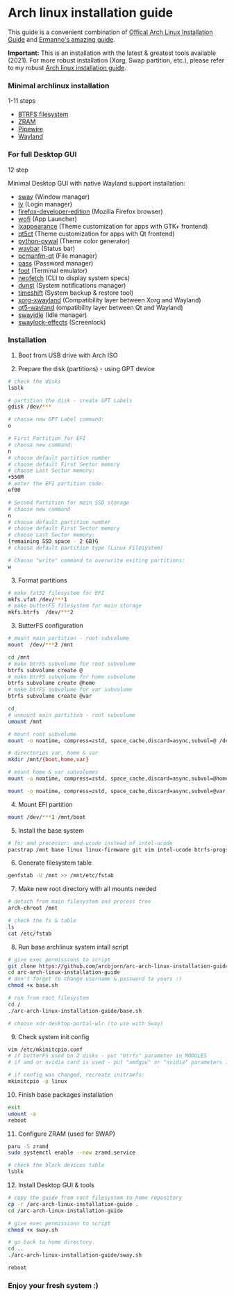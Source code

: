 # Arch linux installation guide

This guide is a convenient combination of [Offical Arch Linux Installation Guide](https://wiki.archlinux.org/title/Installation_guide) and [Ermanno's amazing guide](https://gitlab.com/eflinux/arch-basic).

**Important:** This is an installation with the latest & greatest tools available (2021). For more robust installation (Xorg, Swap partition, etc.), please refer to my robust [Arch linux installation guide](https://github.com/arcbjorn/arc-robust-arch-linux-installation-guide).

### Minimal archlinux installation

1-11 steps

- [BTRFS filesystem](https://btrfs.wiki.kernel.org/index.php/Main_Page)
- [ZRAM](https://en.wikipedia.org/wiki/Zram)
- [Pipewire](https://pipewire.org/)
- [Wayland](https://wayland.freedesktop.org/)

### For full Desktop GUI

12 step

Minimal Desktop GUI with native Wayland support installation:

- [sway](https://github.com/swaywm/sway) (Window manager)
- [ly](https://github.com/nullgemm/ly) (Login manager)
- [firefox-developer-edition](https://www.mozilla.org/en-US/firefox/developer/) (Mozilla Firefox browser)
- [wofi](https://hg.sr.ht/~scoopta/wofi) (App Launcher)
- [lxappearance](https://archlinux.org/packages/community/x86_64/lxappearance/) (Theme customization for apps with GTK+ frontend)
- [qt5ct](https://sourceforge.net/projects/qt5ct/) (Theme customization for apps with Qt frontend)
- [python-pywal](https://github.com/dylanaraps/pywal) (Theme color generator)
- [waybar](https://github.com/Alexays/Waybar) (Status bar)
- [pcmanfm-qt](https://github.com/lxqt/pcmanfm-qt) (File manager)
- [pass](https://www.passwordstore.org/) (Password manager)
- [foot](https://codeberg.org/dnkl/foot) (Terminal emulator)
- [neofetch](https://github.com/dylanaraps/neofetch) (CLI to display system specs)
- [dunst](https://github.com/dunst-project/dunst) (System notifications manager)
- [timeshift](https://github.com/teejee2008/timeshift) (System backup & restore tool)
- [xorg-xwayland](https://wayland.freedesktop.org/xserver.html) (Compatibility layer between Xorg and Wayland)
- [qt5-wayland](https://wiki.qt.io/QtWayland) (ompatibility layer between Qt and Wayland)
- [swayidle](https://github.com/swaywm/swayidle) (Idle manager)
- [swaylock-effects](https://github.com/mortie/swaylock-effects) (Screenlock)

### Installation

1. Boot from USB drive with Arch ISO

2. Prepare the disk (partitions) - using GPT device

```bash
# check the disks
lsblk

# partition the disk - create GPT Labels
gdisk /dev/***

# choose new GPT Label command:
o

# First Partition for EFI
# choose new command:
n
# choose default partition number
# choose default First Sector memory
# choose Last Sector memory:
+550M
# enter the EFI partition code:
ef00

# Second Partition for main SSD storage
# choose new command
n
# choose default partition number
# choose default First Sector memory
# choose Last Sector memory:
(remaining SSD space - 2 GB)G
# choose default partition type (Linux Filesystem)

# Choose "write" command to overwrite exiting partitions:
w
```

3. Format partitions

```bash
# make fat32 filesystem for EFI
mkfs.vfat /dev/***1
# make butterFS filesystem for main storage
mkfs.btrfs  /dev/***2
```

3. ButterFS configuration

```bash
# mount main partition - root subvolume
mount  /dev/***2 /mnt

cd /mnt
# make btrFS subvolume for root subvolume
btrfs subvolume create @
# make btrFS subvolume for home subvolume
btrfs subvolume create @home
# make btrFS subvolume for var subvolume
btrfs subvolume create @var

cd
# unmount main partition - root subvolume
umount /mnt

# mount root subvolume
mount -o noatime, compress=zstd, space_cache,discard=async,subvol=@ /dev/***2 /mnt

# directories var, home & var
mkdir /mnt/{boot,home,var}

# mount home & var subvolumes
mount -o noatime, compress=zstd, space_cache,discard=async,subvol=@home /dev/***2 /mnt/home

mount -o noatime, compress=zstd, space_cache,discard=async,subvol=@var /dev/***2 /mnt/var
```

4. Mount EFI partition

```bash
mount /dev/***1 /mnt/boot
```

5. Install the base system

```bash
# for amd processor: amd-ucode instead of intel-ucode
pacstrap /mnt base linux linux-firmware git vim intel-ucode btrfs-progs
```

6. Generate filesystem table

```bash
genfstab -U /mnt >> /mnt/etc/fstab
```

7. Make new root directory with all mounts needed

```bash
# detach from main filesystem and process tree
arch-chroot /mnt

# check the fs & table
ls
cat /etc/fstab
```

8. Run base archlinux system intall script

```bash
# give exec permissions to script
git clone https://github.com/arcbjorn/arc-arch-linux-installation-guide
cd arc-arch-linux-installation-guide
# don't forget to change username & password to yours :)
chmod +x base.sh

# run from root filesystem
cd /
./arc-arch-linux-installation-guide/base.sh

# choose xdr-desktop-portal-wlr (to use with Sway)
```

9. Check system init config

```bash
vim /etc/mkinitcpio.conf
# if butterFS used on 2 disks - put "btrfs" parameter in MODULES
# if amd or nvidia card is used - put "amdgpu" or "nvidia" parameters in MODULES accordingly

# if config was changed, recreate initramfs:
mkinitcpio -p linux
```

10. Finish base packages installation

```bash
exit
umount -a
reboot
```

11. Configure ZRAM (used for SWAP)

```bash
paru -S zramd
sudo systemctl enable --now zramd.service

# check the block devices table
lsblk
```

12. Install Desktop GUI & tools

```bash
# copy the guide from root filesystem to home repository
cp -r /arc-arch-linux-installation-guide .
cd /arc-arch-linux-installation-guide

# give exec permissions to script
chmod +x sway.sh

# go back to home directory
cd ..
./arc-arch-linux-installation-guide/sway.sh

reboot
```

### Enjoy your fresh system :)

